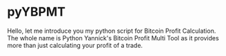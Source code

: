 # pyYBPMT
Hello, let me introduce you my python script for Bitcoin Profit Calculation.
The whole name is Python Yannick's Bitcoin Profit Multi Tool as it provides more than just calculating your profit of a trade.
